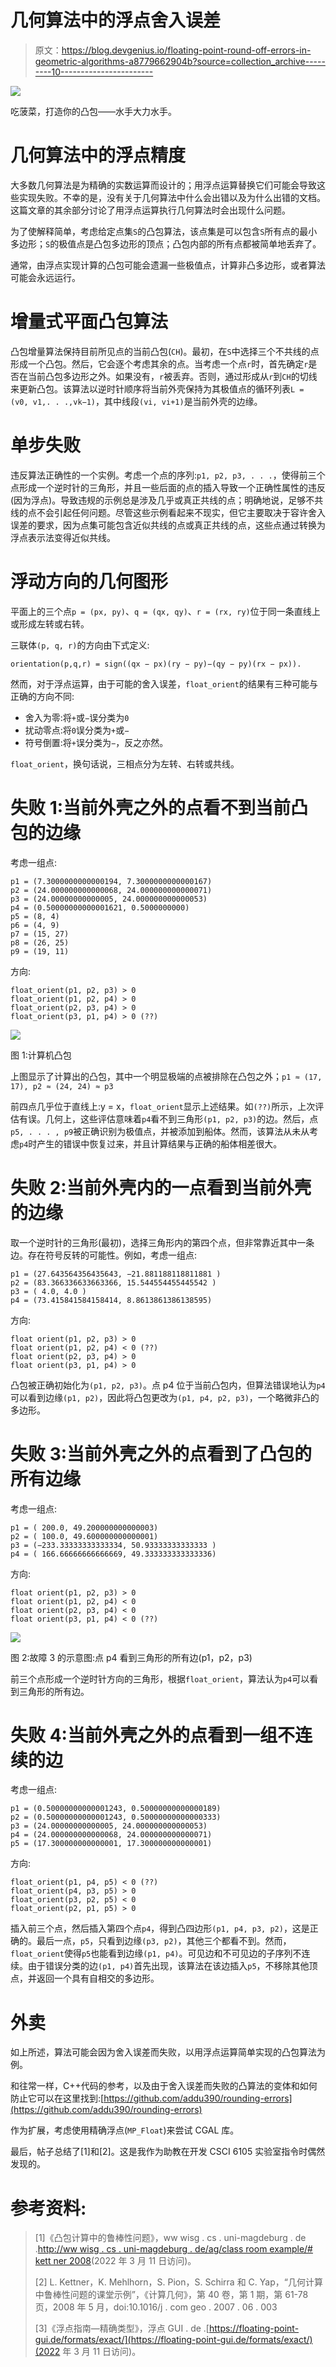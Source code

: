 # 几何算法中的浮点舍入误差

> 原文：<https://blog.devgenius.io/floating-point-round-off-errors-in-geometric-algorithms-a8779662904b?source=collection_archive---------10----------------------->

![](img/507ea25845005acf5a8c15614aadfd22.png)

吃菠菜，打造你的凸包——水手大力水手。

# 几何算法中的浮点精度

大多数几何算法是为精确的实数运算而设计的；用浮点运算替换它们可能会导致这些实现失败。不幸的是，没有关于几何算法中什么会出错以及为什么出错的文档。这篇文章的其余部分讨论了用浮点运算执行几何算法时会出现什么问题。

为了使解释简单，考虑给定点集`S`的凸包算法，该点集是可以包含`S`所有点的最小多边形；`S`的极值点是凸包多边形的顶点；凸包内部的所有点都被简单地丢弃了。

通常，由浮点实现计算的凸包可能会遗漏一些极值点，计算非凸多边形，或者算法可能会永远运行。

# 增量式平面凸包算法

凸包增量算法保持目前所见点的当前凸包(`CH`)。最初，在`S`中选择三个不共线的点形成一个凸包。然后，它会逐个考虑其余的点。当考虑一个点`r`时，首先确定`r`是否在当前凸包多边形之外。如果没有，`r`被丢弃。否则，通过形成从`r`到`CH`的切线来更新凸包。该算法以逆时针顺序将当前外壳保持为其极值点的循环列表`L = (v0, v1,. . .,vk−1)`，其中线段`(vi, vi+1)`是当前外壳的边缘。

# 单步失败

违反算法正确性的一个实例。考虑一个点的序列:`p1, p2, p3, . . .`，使得前三个点形成一个逆时针的三角形，并且一些后面的点的插入导致一个正确性属性的违反(因为浮点)。导致违规的示例总是涉及几乎或真正共线的点；明确地说，足够不共线的点不会引起任何问题。尽管这些示例看起来不现实，但它主要取决于容许舍入误差的要求，因为点集可能包含近似共线的点或真正共线的点，这些点通过转换为浮点表示法变得近似共线。

# 浮动方向的几何图形

平面上的三个点`p = (px, py)`、`q = (qx, qy)`、`r = (rx, ry)`位于同一条直线上或形成左转或右转。

三联体`(p, q, r)`的方向由下式定义:

```
orientation(p,q,r) = sign((qx − px)(ry − py)−(qy − py)(rx − px)).
```

然而，对于浮点运算，由于可能的舍入误差，`float_orient`的结果有三种可能与正确的方向不同:

*   舍入为零:将`+`或`−`误分类为`0`
*   扰动零点:将`0`误分类为`+`或`−`
*   符号倒置:将`+`误分类为`−`，反之亦然。

`float_orient`，换句话说，三相点分为左转、右转或共线。

# 失败 1:当前外壳之外的点看不到当前凸包的边缘

考虑一组点:

```
p1 = (7.3000000000000194, 7.3000000000000167) 
p2 = (24.000000000000068, 24.000000000000071) 
p3 = (24.00000000000005, 24.000000000000053) 
p4 = (0.50000000000001621, 0.5000000000)
p5 = (8, 4) 
p6 = (4, 9) 
p7 = (15, 27) 
p8 = (26, 25) 
p9 = (19, 11)
```

方向:

```
float_orient(p1, p2, p3) > 0 
float_orient(p1, p2, p4) > 0 
float_orient(p2, p3, p4) > 0 
float_orient(p3, p1, p4) > 0 (??)
```

![](img/e9dbb43e4b55f54f9a1539d338339cc1.png)

图 1:计算机凸包

上图显示了计算出的凸包，其中一个明显极端的点被排除在凸包之外；`p1 ≈ (17, 17), p2 ≈ (24, 24) ≈ p3`

前四点几乎位于直线上:y = x，`float_orient`显示上述结果。如`(??)`所示，上次评估有误。几何上，这些评估意味着`p4`看不到三角形`(p1, p2, p3)`的边。然后，点`p5, . . . , p9`被正确识别为极值点，并被添加到船体。然而，该算法从未从考虑`p4`时产生的错误中恢复过来，并且计算结果与正确的船体相差很大。

# 失败 2:当前外壳内的一点看到当前外壳的边缘

取一个逆时针的三角形(最初)，选择三角形内的第四个点，但非常靠近其中一条边。存在符号反转的可能性。例如，考虑一组点:

```
p1 = (27.643564356435643, −21.881188118811881 ) 
p2 = (83.366336633663366, 15.544554455445542 ) 
p3 = ( 4.0, 4.0 ) 
p4 = (73.415841584158414, 8.8613861386138595)
```

方向:

```
float orient(p1, p2, p3) > 0 
float orient(p1, p2, p4) < 0 (??) 
float orient(p2, p3, p4) > 0 
float orient(p3, p1, p4) > 0
```

凸包被正确初始化为`(p1, p2, p3)`。点 p4 位于当前凸包内，但算法错误地认为`p4`可以看到边缘`(p1, p2)`，因此将凸包更改为`(p1, p4, p2, p3)`，一个略微非凸的多边形。

# 失败 3:当前外壳之外的点看到了凸包的所有边缘

考虑一组点:

```
p1 = ( 200.0, 49.200000000000003) 
p2 = ( 100.0, 49.600000000000001) 
p3 = (−233.33333333333334, 50.93333333333333 ) 
p4 = ( 166.66666666666669, 49.333333333333336)
```

方向:

```
float orient(p1, p2, p3) > 0 
float orient(p1, p2, p4) < 0 
float orient(p2, p3, p4) < 0 
float orient(p3, p1, p4) < 0 (??)
```

![](img/fdd120c96931a10ea341e1785103d237.png)

图 2:故障 3 的示意图:点 p4 看到三角形的所有边(p1，p2，p3)

前三个点形成一个逆时针方向的三角形，根据`float_orient`，算法认为`p4`可以看到三角形的所有边。

# 失败 4:当前外壳之外的点看到一组不连续的边

考虑一组点:

```
p1 = (0.50000000000001243, 0.50000000000000189) 
p2 = (0.50000000000001243, 0.50000000000000333) 
p3 = (24.00000000000005, 24.000000000000053) 
p4 = (24.000000000000068, 24.000000000000071) 
p5 = (17.300000000000001, 17.300000000000001)
```

方向:

```
float_orient(p1, p4, p5) < 0 (??) 
float_orient(p4, p3, p5) > 0 
float_orient(p3, p2, p5) < 0 
float_orient(p2, p1, p5) > 0
```

插入前三个点，然后插入第四个点`p4`，得到凸四边形`(p1, p4, p3, p2)`，这是正确的。最后一点，`p5`，只看到边缘`(p3, p2)`，其他三个都看不到。然而，`float_orient`使得`p5`也能看到边缘`(p1, p4)`。可见边和不可见边的子序列不连续。由于错误分类的边`(p1, p4)`首先出现，该算法在该边插入`p5`，不移除其他顶点，并返回一个具有自相交的多边形。

# 外卖

如上所述，算法可能会因为舍入误差而失败，以用浮点运算简单实现的凸包算法为例。

和往常一样，C++代码的参考，以及由于舍入误差而失败的凸算法的变体和如何防止它可以在这里找到:[https://github.com/addu390/rounding-errors](https://github.com/addu390/rounding-errors)

作为扩展，考虑使用精确浮点(`MP_Float`)来尝试 CGAL 库。

最后，帖子总结了[1]和[2]。这是我作为助教在开发 CSCI 6105 实验室指令时偶然发现的。

# 参考资料:

> [1]《凸包计算中的鲁棒性问题》，ww wisg . cs . uni-magdeburg . de .[http://ww wisg . cs . uni-magdeburg . de/ag/class room example/# kett ner 2008](http://wwwisg.cs.uni-magdeburg.de/ag/ClassroomExample/#Kettner2008)(2022 年 3 月 11 日访问)。
> 
> [2] L. Kettner，K. Mehlhorn，S. Pion，S. Schirra 和 C. Yap，“几何计算中鲁棒性问题的课堂示例”，《计算几何》，第 40 卷，第 1 期，第 61-78 页，2008 年 5 月，doi:10.1016/j . com geo . 2007 . 06 . 003
> 
> [3]《浮点指南—精确类型》，浮点 GUI . de .[https://floating-point-gui.de/formats/exact/](https://floating-point-gui.de/formats/exact/)(2022 年 3 月 11 日访问)。